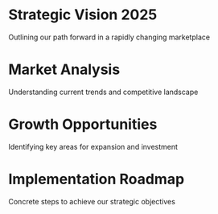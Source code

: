 # Strategic Vision 2025

Outlining our path forward in a rapidly changing marketplace

# Market Analysis

Understanding current trends and competitive landscape

# Growth Opportunities

Identifying key areas for expansion and investment

# Implementation Roadmap

Concrete steps to achieve our strategic objectives